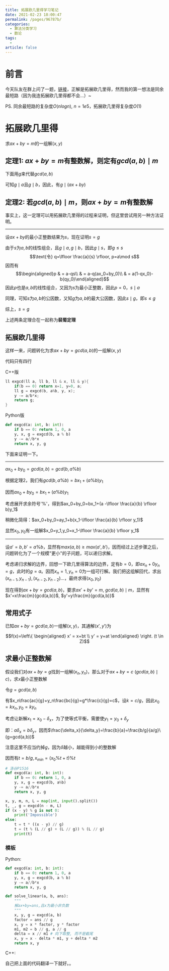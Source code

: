 ```yaml
---
title: 拓展欧几里得学习笔记
date: 2021-02-23 18:00:47
permalink: /pages/96787b/
categories: 
  - 算法分类学习
  - 数论
tags: 
  - 
article: false
---
```



# 前言

今天队友在群上问了一题，[链接](https://ac.nowcoder.com/acm/contest/4853/D)，正解是拓展欧几里得，然而我的第一想法是同余最短路（因为我连拓展欧几里得都不会...）~



PS. 同余最短路的复杂度$O(nlogn),\ n=1e5$，拓展欧几里得复杂度$O(1)$



# 拓展欧几里得

求$ax+by=m$的一组解$(x,y)$




## 定理1: $ax+by=m$有整数解，则定有$gcd(a,b)\mid m$

下面用$g$来代替$gcd(a,b)$

可知$g\mid a$且$g\mid b$，因此，有$g \mid(ax+by)$



## 定理2: 若$gcd(a,b) \mid m$，则$ax+by=m$有整数解 

事实上，这一定理可以用拓展欧几里得的过程来证明，但这里尝试用另一种方法证明。

----

设$ax+by$的最小正整数结果为$s$，现在证明$s=g$

由于$s$为$a,b$的线性组合，且$g\mid a, g\mid b$，因此$g\mid s$，即$g\le s$
$$\text{令} q=\lfloor \frac{a}{s} \rfloor, p=a\mod s$$
因而有
$$\begin{aligned}p & = a-qs\\ & = a-q(ax_0+by_0)\\ & = a(1-qx_0)-b(qy_0)\end{aligned}$$
因此$p$也是$a,b$的线性组合，又因为$s$为最小正整数，因此$p=0$，$s\mid a$

同理，可知$s$为$a,b$的公因数，又知$g$为$a,b$的最大公因数，因此$s\mid g$，即$s\le g$

综上，$s=g$



上述两条定理合在一起称为**裴蜀定理**

## 拓展欧几里得

这样一来，问题转化为求$ax+by=gcd(a,b)$的一组解$(x,y)$

代码只有四行

C++版

```cpp
ll exgcd(ll a, ll b, ll & x, ll & y){
    if(b == 0) return x=1, y=0, a;
    ll g = exgcd(b, a%b, y, x);
    y -= a/b*x;
    return g;
}
```

Python版


```python
def exgcd(a: int, b: int):
    if b == 0: return 1, 0, a
    y, x, g = exgcd(b, a % b)
    y -= a//b*x
    return x, y, g
```

下面来证明一下。

------

$ax_0+by_0=gcd(a,b)=gcd(b,a\%b)$

根据定理2，我们有$gcd(b, a\%b)=bx_1+(a\%b)y_1$

因而$ax_0+by_0=bx_1+(a\%b)y_1$

考虑展开求余符号'$\%$'，得到$ax_0+by_0=bx_1+(a -\lfloor \frac{a}{b} \rfloor b)y_1$

稍微化简得：$ax_0+by_0=ay_1+b(x_1-\lfloor \frac{a}{b} \rfloor y_1)$

显然$x_0,y_0$有一组解$x_0=y_1,y_0=x_1-\lfloor \frac{a}{b} \rfloor y_1$

------

设$a'=b,b'=a\%b$，显然有$max(a,b)\ge max(a', b')$，因而经过上述步骤之后，问题转化为了一个规模"更小"的子问题，可以递归求解。

考虑递归求解的边界，回想一下欧几里得算法的边界，定有$b=0$，即$ax_n+0y_n=g$，此时的$g=a$。因而$x_n=1,y_n=0$为一组可行解。我们把这组解回代，求出$(x_{n-1},y_{n-1}), (x_{n-2},y_{n-2})...$，最终求得$(x_0,y_0)$



现在得到$ax+by=gcd(a,b)$，要求$ax'+by'=m,\ gcd(a,b) \mid m$，显然有$x'=x\frac{m}{gcd(a,b)}$, $y'=y\frac{m}{gcd(a,b)}$

## 常用式子

已知$ax+by=gcd(a,b)$一组解$(x,y)$，其通解$(x',y')$为

$$f(x)=\left\{ \begin{aligned} x' =  x+bt \\ y' =  y+at \end{aligned} \right. (t \in Z)$$



## 求最小正整数解

假设我们对$ax+by=g$找到一组解$(x_n,y_n)$，那么对于$ax+by=c\ (gcd(a,b)\mid c)$，求$x$最小正整数解

令$g=gcd(a,b)$

有$x_n\frac{ac}{g}+y_n\frac{bc}{g}=g*\frac{c}{g}=c$，设$k=c/g$，因此$x_0=kx_n, y_0=ky_n$

考虑让新解$x_1=x_0-\delta_x$，为了使等式平衡，需要使$y_1=y_0+\delta_y$

即：$a\delta_x=b\delta_y$，因而$\frac{\delta_x}{\delta_y}=\frac{b}{a}=\frac{b/g}{a/g}\ (g=gcd(a,b))$

注意这里不应当约掉$g$，因为$\delta$越小，越能得到小的整数解

因而有$t=b/g,x_{min}=(x_0\%t+t)\%t$

```python
# 洛谷P1516
def exgcd(a: int, b: int):
    if b == 0: return 1, 0, a
    y, x, g = exgcd(b, a%b)
    y -= a//b*x
    return x, y, g

x, y, m, n, L = map(int, input().split())
t, _, g = exgcd(n - m, L)
if (x - y) % g is not 0:
    print('Impossible')
else:
    t = t * ((x - y) // g)
    t = (t % (L // g) + (L // g)) % (L // g)
    print(t)
```



### 模板

Python:

```python
def exgcd(a: int, b: int):
    if b == 0: return 1, 0, a
    y, x, g = exgcd(b, a % b)
    y -= a//b*x
    return x, y, g

def solve_linear(a, b, ans):
    """
    解ax+by=ans,且x为最小非负数
    """
    x, y, g = exgcd(a, b)
    factor = ans // g
    x, y = x * factor, y * factor
    m1, m2 = b // g, a // g
    delta = x // m1 # 向下取整, 而不是截尾
    x, y = x - delta * m1, y + delta * m2
    return x, y
```

C++:

自己把上面的代码翻译一下就好。。

